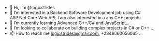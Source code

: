 - 👋 Hi, I’m @logicstrides
- 👀 I’m interested in a Backend Software Development job using C# ASP.Net Core Web API; I am also interested in a any C++ projects. 
- 🌱 I’m currently learning Advanced C++/C# and JavaScript...
- 💞️ I’m looking to collaborate on building complex projects in C# or C++ ...
- 📫 How to reach me logicstrides@gmail.com, +2348060656065 ...

<!---
logicstrides/logicstrides is a ✨ special ✨ repository because its `README.md` (this file) appears on your GitHub profile.
You can click the Preview link to take a look at your changes.
--->
